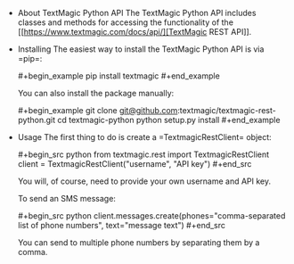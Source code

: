 * About TextMagic Python API
  The TextMagic Python API includes classes and methods
  for accessing the functionality of the [[https://www.textmagic.com/docs/api/][TextMagic REST API]].
* Installing
  The easiest way to install the TextMagic Python API is via =pip=:

  #+begin_example
    pip install textmagic
  #+end_example

  You can also install the package manually:

  #+begin_example
    git clone git@github.com:textmagic/textmagic-rest-python.git
    cd textmagic-python
    python setup.py install
  #+end_example
* Usage
  The first thing to do is create a =TextmagicRestClient= object:

  #+begin_src python
    from textmagic.rest import TextmagicRestClient
    client = TextmagicRestClient("username", "API key")
  #+end_src

  You will, of course, need to provide your own username and API key.

  To send an SMS message:

  #+begin_src python
    client.messages.create(phones="comma-separated list of phone numbers", text="message text")
  #+end_src

  You can send to multiple phone numbers by separating them by a comma.
